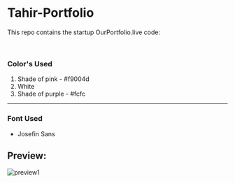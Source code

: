 # Tahir-Portfolio

This repo contains the startup OurPortfolio.live code:

&nbsp;
### Color's Used

1. Shade of pink - #f9004d
2. White 
3. Shade of purple - #fcfc

---
### Font Used
* Josefin Sans

## Preview:
![preview1](https://github.com/muhammedtahir1/OurPortfolio/assets/130145083/c8b9f3e8-ea4e-40a8-8639-f8831b84c19b)
